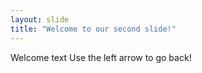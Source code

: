 ```yaml
---
layout: slide
title: "Welcome to our second slide!"
---
```

Welcome text
Use the left arrow to go back!